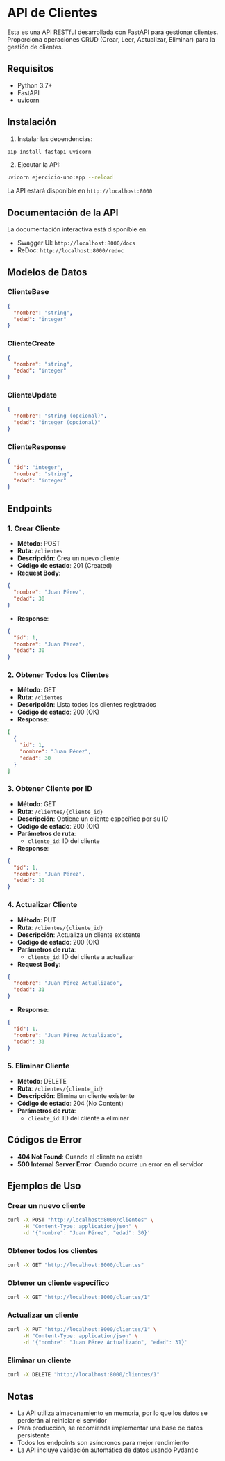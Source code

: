 # API de Clientes

Esta es una API RESTful desarrollada con FastAPI para gestionar clientes. Proporciona operaciones CRUD (Crear, Leer, Actualizar, Eliminar) para la gestión de clientes.

## Requisitos

- Python 3.7+
- FastAPI
- uvicorn

## Instalación

1. Instalar las dependencias:

```bash
pip install fastapi uvicorn
```

2. Ejecutar la API:

```bash
uvicorn ejercicio-uno:app --reload
```

La API estará disponible en `http://localhost:8000`

## Documentación de la API

La documentación interactiva está disponible en:

- Swagger UI: `http://localhost:8000/docs`
- ReDoc: `http://localhost:8000/redoc`

## Modelos de Datos

### ClienteBase

```json
{
  "nombre": "string",
  "edad": "integer"
}
```

### ClienteCreate

```json
{
  "nombre": "string",
  "edad": "integer"
}
```

### ClienteUpdate

```json
{
  "nombre": "string (opcional)",
  "edad": "integer (opcional)"
}
```

### ClienteResponse

```json
{
  "id": "integer",
  "nombre": "string",
  "edad": "integer"
}
```

## Endpoints

### 1. Crear Cliente

- **Método**: POST
- **Ruta**: `/clientes`
- **Descripción**: Crea un nuevo cliente
- **Código de estado**: 201 (Created)
- **Request Body**:

```json
{
  "nombre": "Juan Pérez",
  "edad": 30
}
```

- **Response**:

```json
{
  "id": 1,
  "nombre": "Juan Pérez",
  "edad": 30
}
```

### 2. Obtener Todos los Clientes

- **Método**: GET
- **Ruta**: `/clientes`
- **Descripción**: Lista todos los clientes registrados
- **Código de estado**: 200 (OK)
- **Response**:

```json
[
  {
    "id": 1,
    "nombre": "Juan Pérez",
    "edad": 30
  }
]
```

### 3. Obtener Cliente por ID

- **Método**: GET
- **Ruta**: `/clientes/{cliente_id}`
- **Descripción**: Obtiene un cliente específico por su ID
- **Código de estado**: 200 (OK)
- **Parámetros de ruta**:
  - `cliente_id`: ID del cliente
- **Response**:

```json
{
  "id": 1,
  "nombre": "Juan Pérez",
  "edad": 30
}
```

### 4. Actualizar Cliente

- **Método**: PUT
- **Ruta**: `/clientes/{cliente_id}`
- **Descripción**: Actualiza un cliente existente
- **Código de estado**: 200 (OK)
- **Parámetros de ruta**:
  - `cliente_id`: ID del cliente a actualizar
- **Request Body**:

```json
{
  "nombre": "Juan Pérez Actualizado",
  "edad": 31
}
```

- **Response**:

```json
{
  "id": 1,
  "nombre": "Juan Pérez Actualizado",
  "edad": 31
}
```

### 5. Eliminar Cliente

- **Método**: DELETE
- **Ruta**: `/clientes/{cliente_id}`
- **Descripción**: Elimina un cliente existente
- **Código de estado**: 204 (No Content)
- **Parámetros de ruta**:
  - `cliente_id`: ID del cliente a eliminar

## Códigos de Error

- **404 Not Found**: Cuando el cliente no existe
- **500 Internal Server Error**: Cuando ocurre un error en el servidor

## Ejemplos de Uso

### Crear un nuevo cliente

```bash
curl -X POST "http://localhost:8000/clientes" \
     -H "Content-Type: application/json" \
     -d '{"nombre": "Juan Pérez", "edad": 30}'
```

### Obtener todos los clientes

```bash
curl -X GET "http://localhost:8000/clientes"
```

### Obtener un cliente específico

```bash
curl -X GET "http://localhost:8000/clientes/1"
```

### Actualizar un cliente

```bash
curl -X PUT "http://localhost:8000/clientes/1" \
     -H "Content-Type: application/json" \
     -d '{"nombre": "Juan Pérez Actualizado", "edad": 31}'
```

### Eliminar un cliente

```bash
curl -X DELETE "http://localhost:8000/clientes/1"
```

## Notas

- La API utiliza almacenamiento en memoria, por lo que los datos se perderán al reiniciar el servidor
- Para producción, se recomienda implementar una base de datos persistente
- Todos los endpoints son asíncronos para mejor rendimiento
- La API incluye validación automática de datos usando Pydantic
